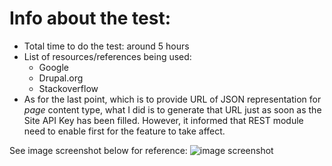 # Info about the test:
* Total time to do the test: around 5 hours
* List of resources/references being used:
  * Google
  * Drupal.org 
  * Stackoverflow
* As for the last point, which is to provide URL of JSON representation for *page* content type, what I did is to generate that URL just as soon as the Site API Key has been filled. However, it informed that REST module need to enable first for the feature to take affect.

See image screenshot below for reference:
![image screenshot](https://preview.ibb.co/dwRkTT/Screen_Shot_2018_06_06_at_8_37_02_AM.png)
